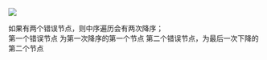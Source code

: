 ![](http://pic.zaqbest.com/i/2022/05/12/627cfe66c61a1.png)

如果有两个错误节点，则中序遍历会有两次降序；  
第一个错误节点 为第一次降序的第一个节点
第二个错误节点，为最后一次下降的第二个节点